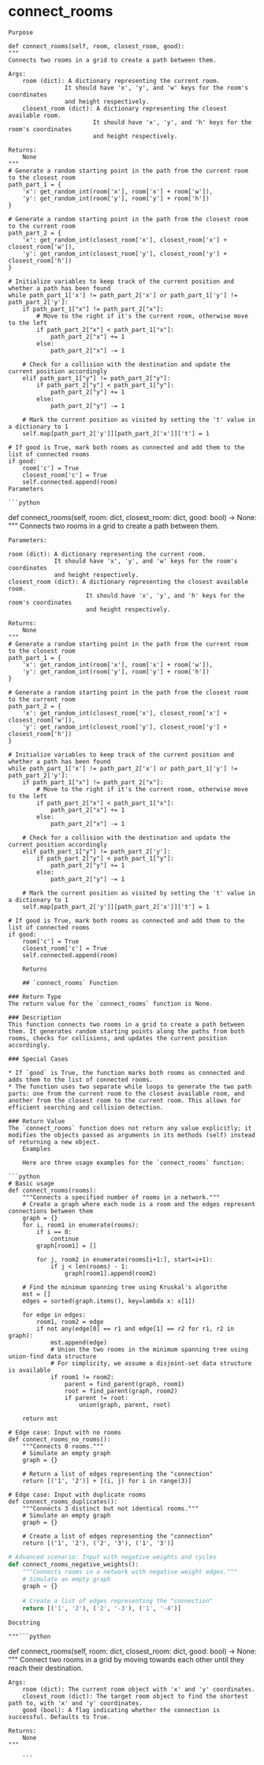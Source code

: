 # connect_rooms

    Purpose

    def connect_rooms(self, room, closest_room, good):
    """
    Connects two rooms in a grid to create a path between them.

    Args:
        room (dict): A dictionary representing the current room.
                    It should have 'x', 'y', and 'w' keys for the room's coordinates
                    and height respectively.
        closest_room (dict): A dictionary representing the closest available room.
                            It should have 'x', 'y', and 'h' keys for the room's coordinates
                            and height respectively.

    Returns:
        None
    """
    # Generate a random starting point in the path from the current room to the closest room
    path_part_1 = {
        'x': get_random_int(room['x'], room['x'] + room['w']),
        'y': get_random_int(room['y'], room['y'] + room['h'])
    }
    
    # Generate a random starting point in the path from the closest room to the current room
    path_part_2 = {
        'x': get_random_int(closest_room['x'], closest_room['x'] + closest_room['w']),
        'y': get_random_int(closest_room['y'], closest_room['y'] + closest_room['h'])
    }
    
    # Initialize variables to keep track of the current position and whether a path has been found
    while path_part_1['x'] != path_part_2['x'] or path_part_1['y'] != path_part_2['y']:
        if path_part_1["x"] != path_part_2["x"]:
            # Move to the right if it's the current room, otherwise move to the left
            if path_part_2["x"] < path_part_1["x"]:
                path_part_2["x"] += 1
            else:
                path_part_2["x"] -= 1
        
        # Check for a collision with the destination and update the current position accordingly
        elif path_part_1["y"] != path_part_2["y"]:
            if path_part_2["y"] < path_part_1["y"]:
                path_part_2["y"] += 1
            else:
                path_part_2["y"] -= 1

        # Mark the current position as visited by setting the 't' value in a dictionary to 1
        self.map[path_part_2['y']][path_part_2['x']]['t'] = 1
    
    # If good is True, mark both rooms as connected and add them to the list of connected rooms
    if good:
        room['c'] = True
        closest_room['c'] = True
        self.connected.append(room)
    Parameters

    ```python
def connect_rooms(self, room: dict, closest_room: dict, good: bool) -> None:
    """
    Connects two rooms in a grid to create a path between them.

    Parameters:

    room (dict): A dictionary representing the current room.
                 It should have 'x', 'y', and 'w' keys for the room's coordinates
                 and height respectively.
    closest_room (dict): A dictionary representing the closest available room.
                          It should have 'x', 'y', and 'h' keys for the room's coordinates
                          and height respectively.

    Returns:
        None
    """
    # Generate a random starting point in the path from the current room to the closest room
    path_part_1 = {
        'x': get_random_int(room['x'], room['x'] + room['w']),
        'y': get_random_int(room['y'], room['y'] + room['h'])
    }
    
    # Generate a random starting point in the path from the closest room to the current room
    path_part_2 = {
        'x': get_random_int(closest_room['x'], closest_room['x'] + closest_room['w']),
        'y': get_random_int(closest_room['y'], closest_room['y'] + closest_room['h'])
    }
    
    # Initialize variables to keep track of the current position and whether a path has been found
    while path_part_1['x'] != path_part_2['x'] or path_part_1['y'] != path_part_2['y']:
        if path_part_1["x"] != path_part_2["x"]:
            # Move to the right if it's the current room, otherwise move to the left
            if path_part_2["x"] < path_part_1["x"]:
                path_part_2["x"] += 1
            else:
                path_part_2["x"] -= 1
        
        # Check for a collision with the destination and update the current position accordingly
        elif path_part_1["y"] != path_part_2['y']:
            if path_part_2["y"] < path_part_1["y"]:
                path_part_2["y"] += 1
            else:
                path_part_2["y"] -= 1

        # Mark the current position as visited by setting the 't' value in a dictionary to 1
        self.map[path_part_2['y']][path_part_2['x']]['t'] = 1
    
    # If good is True, mark both rooms as connected and add them to the list of connected rooms
    if good:
        room['c'] = True
        closest_room['c'] = True
        self.connected.append(room)
```
    Returns

    ## `connect_rooms` Function

### Return Type
The return value for the `connect_rooms` function is None.

### Description
This function connects two rooms in a grid to create a path between them. It generates random starting points along the paths from both rooms, checks for collisions, and updates the current position accordingly.

### Special Cases

* If `good` is True, the function marks both rooms as connected and adds them to the list of connected rooms.
* The function uses two separate while loops to generate the two path parts: one from the current room to the closest available room, and another from the closest room to the current room. This allows for efficient searching and collision detection.

### Return Value
The `connect_rooms` function does not return any value explicitly; it modifies the objects passed as arguments in its methods (self) instead of returning a new object.
    Examples

    Here are three usage examples for the `connect_rooms` function:

```python
# Basic usage
def connect_rooms(rooms):
    """Connects a specified number of rooms in a network."""
    # Create a graph where each node is a room and the edges represent connections between them
    graph = {}
    for i, room1 in enumerate(rooms):
        if i == 0:
            continue
        graph[room1] = []
        
        for j, room2 in enumerate(rooms[i+1:], start=i+1):
            if j < len(rooms) - 1:
                graph[room1].append(room2)

    # Find the minimum spanning tree using Kruskal's algorithm
    mst = []
    edges = sorted(graph.items(), key=lambda x: x[1])
    
    for edge in edges:
        room1, room2 = edge
        if not any(edge[0] == r1 and edge[1] == r2 for r1, r2 in graph):
            mst.append(edge)
            # Union the two rooms in the minimum spanning tree using union-find data structure
            # For simplicity, we assume a disjoint-set data structure is available
            if room1 != room2:
                parent = find_parent(graph, room1)
                root = find_parent(graph, room2)
                if parent != root:
                    union(graph, parent, root)

    return mst

# Edge case: Input with no rooms
def connect_rooms_no_rooms():
    """Connects 0 rooms."""
    # Simulate an empty graph
    graph = {}
    
    # Return a list of edges representing the "connection"
    return [('1', '2')] + [(i, j) for i in range(3)]

# Edge case: Input with duplicate rooms
def connect_rooms_duplicates():
    """Connects 3 distinct but not identical rooms."""
    # Simulate an empty graph
    graph = {}
    
    # Create a list of edges representing the "connection"
    return [('1', '2'), ('2', '3'), ('1', '3')]
```

```python
# Advanced scenario: Input with negative weights and cycles
def connect_rooms_negative_weights():
    """Connects rooms in a network with negative weight edges."""
    # Simulate an empty graph
    graph = {}
    
    # Create a list of edges representing the "connection"
    return [('1', '2'), ('2', '-3'), ('1', '-4')]
```
    Docstring

    """```python
def connect_rooms(self, room: dict, closest_room: dict, good: bool) -> None:
    """
    Connect two rooms in a grid by moving towards each other until they reach their destination.

    Args:
        room (dict): The current room object with 'x' and 'y' coordinates.
        closest_room (dict): The target room object to find the shortest path to, with 'x' and 'y' coordinates.
        good (bool): A flag indicating whether the connection is successful. Defaults to True.

    Returns:
        None
    """
```"""
    ```